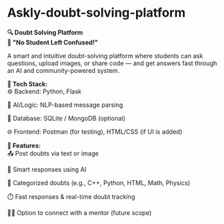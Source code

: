 ﻿# Askly-doubt-solving-platform


<b>🔍 Doubt Solving Platform</b> <br>
<b>🚀 "No Student Left Confused!"</b>

A smart and intuitive doubt-solving platform where students can ask questions, upload images, or share code — and get answers fast through an AI and community-powered system.

<b>🔧 Tech Stack:</b> <br>
⚙️ Backend: Python, Flask

🧠 AI/Logic: NLP-based message parsing

💾 Database: SQLite / MongoDB (optional)

🌐 Frontend: Postman (for testing), HTML/CSS (if UI is added)
<br>

<b>🎯 Features:</b><br>
📤 Post doubts via text or image

💬 Smart responses using AI

📂 Categorized doubts (e.g., C++, Python, HTML, Math, Physics)

⏱️ Fast responses & real-time doubt tracking

👨‍🏫 Option to connect with a mentor (future scope)
